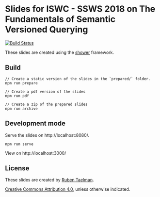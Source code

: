 # Slides for ISWC - SSWS 2018 on The Fundamentals of Semantic Versioned Querying

[![Build Status](https://travis-ci.org/rubensworks/slides-2018-iswc-semverquerying.svg?branch=master)](https://travis-ci.org/rubensworks/slides-2018-iswc-semverquerying)

These slides are created using the [shower](https://github.com/shower/shower) framework.

## Build

```
// Create a static version of the slides in the `prepared/` folder.
npm run prepare

// Create a pdf version of the slides
npm run pdf

// Create a zip of the prepared slides
npm run archive
```

## Development mode

Serve the slides on http://localhost:8080/.

```
npm run serve
```

View on http://localhost:3000/

## License

These slides are created by [Ruben Taelman](https://rubensworks.net/).

[Creative Commons Attribution 4.0](https://creativecommons.org/licenses/by/4.0/), unless otherwise indicated.
